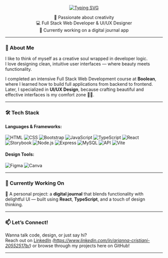 <p align="center">
  <a href="https://github.com/YourUsername">
    <img src="https://readme-typing-svg.demolab.com/demo/?font=Caveat&weight=600&size=40&color=67A759&lines=Hi+there!++I'm+Arianna+Cristiani+🌸;Creative+Dev+%26+UI%2FUX+Designer;Full+Stack+Web+Developer+based+on+code+%2B+design" alt="Typing SVG" />
  </a>
</p>

<p align="center">
🎨 Passionate about creativity <br/>
💻 Full Stack Web Developer & UI/UX Designer <br/>
📔 Currently working on a digital journal app
</p>

---

### 🧠 About Me

I like to think of myself as a creative soul wrapped in developer logic.  
I love designing clean, intuitive user interfaces — where beauty meets functionality.

I completed an intensive Full Stack Web Development course at **Boolean**, where I learned how to build full applications from backend to frontend.  
Later, I specialized in **UI/UX Design**, because crafting beautiful and effective interfaces is my comfort zone 🧘‍♀️.

---

### 🛠️ Tech Stack

#### Languages & Frameworks:

![HTML](https://img.shields.io/badge/-HTML-E34F26?style=flat-square&logo=html5&logoColor=white)
![CSS](https://img.shields.io/badge/-CSS-1572B6?style=flat-square&logo=css3)
![Bootstrap](https://img.shields.io/badge/-Bootstrap-7952B3?style=flat-square&logo=bootstrap&logoColor=white)
![JavaScript](https://img.shields.io/badge/-JavaScript-F7DF1E?style=flat-square&logo=javascript&logoColor=black)
![TypeScript](https://img.shields.io/badge/-TypeScript-3178C6?style=flat-square&logo=typescript)
![React](https://img.shields.io/badge/-React-61DAFB?style=flat-square&logo=react&logoColor=black)
![Storybook](https://img.shields.io/badge/-Storybook-FF4785?style=flat-square&logo=storybook&logoColor=white)
![Node.js](https://img.shields.io/badge/-Node.js-339933?style=flat-square&logo=node.js)
![Express](https://img.shields.io/badge/-Express-000000?style=flat-square&logo=express&logoColor=white)
![MySQL](https://img.shields.io/badge/-MySQL-4479A1?style=flat-square&logo=mysql&logoColor=white)
![API](https://img.shields.io/badge/-API-FFCA28?style=flat-square&logo=json)
![Vite](https://img.shields.io/badge/-Vite-646CFF?style=flat-square&logo=vite&logoColor=white)

#### Design Tools:

![Figma](https://img.shields.io/badge/-Figma-F24E1E?style=flat-square&logo=figma&logoColor=white)
![Canva](https://img.shields.io/badge/-Canva-00C4CC?style=flat-square&logo=canva&logoColor=white)

---

### 🌱 Currently Working On

📝 A personal project: a **digital journal** that blends functionality with delightful UI — built using **React**, **TypeScript**, and a touch of design thinking.

---

### 📫 Let’s Connect!

Wanna talk code, design, or just say hi?  
Reach out on [LinkedIn](#) _(https://www.linkedin.com/in/arianna-cristiani-20552517b/)_ or browse through my projects here on GitHub!

---

